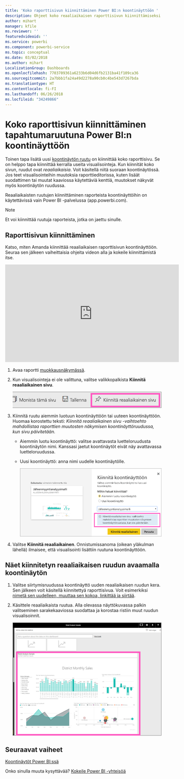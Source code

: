 ```yaml
---
title: 'Koko raporttisivun kiinnittäminen Power BI:n koontinäyttöön '
description: Ohjeet koko reaaliaikaisen raporttisivun kiinnittämiseksi Power BI:n koontinäyttöön raportista.
author: mihart
manager: kfile
ms.reviewer: ''
featuredvideoid: ''
ms.service: powerbi
ms.component: powerbi-service
ms.topic: conceptual
ms.date: 03/02/2018
ms.author: mihart
LocalizationGroup: Dashboards
ms.openlocfilehash: 7703709361a6233b6d04d6fb2131ba41f109ca36
ms.sourcegitcommit: 2a7bbb1fa24a49d2278a90cb0c4be543d7267bda
ms.translationtype: HT
ms.contentlocale: fi-FI
ms.lasthandoff: 06/26/2018
ms.locfileid: "34249866"
---
```

# <a name="pin-an-entire-report-page-as-a-live-tile-to-a-power-bi-dashboard"></a>Koko raporttisivun kiinnittäminen tapahtumaruutuna Power BI:n koontinäyttöön
Toinen tapa lisätä uusi [koontinäytön ruutu](service-dashboard-tiles.md) on kiinnittää koko raporttisivu. Se on helppo tapa kiinnittää kerralla useita visualisointeja.  Kun kiinnität koko sivun, ruudut ovat *reaaliaikaisia*. Voit käsitellä niitä suoraan koontinäytössä. Jos teet visualisointeihin muutoksia raporttieditorissa, kuten lisäät suodattimen tai muutat kaaviossa käytettäviä kenttiä, muutokset näkyvät myös koontinäytön ruudussa.  

Reaaliaikaisten ruutujen kiinnittäminen raporteista koontinäyttöihin on käytettävissä vain Power BI -palvelussa (app.powerbi.com).

> [!NOTE]
> Et voi kiinnittää ruutuja raporteista, jotka on jaettu sinulle.
> 
> 

## <a name="pin-a-report-page"></a>Raporttisivun kiinnittäminen
Katso, miten Amanda kiinnittää reaaliaikaisen raporttisivun koontinäyttöön. Seuraa sen jälkeen vaiheittaisia ohjeita videon alla ja kokeile kiinnittämistä itse.

<iframe width="560" height="315" src="https://www.youtube.com/embed/EzhfBpPboPA" frameborder="0" allowfullscreen></iframe>


1. Avaa raportti [muokkausnäkymässä](service-interact-with-a-report-in-editing-view.md).
2. Kun visualisointeja ei ole valittuna, valitse valikkopalkista **Kiinnitä reaaliaikainen sivu**.
   
   ![Kiinnitä reaaliaikainen sivu -kuvake](media/service-dashboard-pin-live-tile-from-report/pbi-pin-live-page.png) 
3. Kiinnitä ruutu aiemmin luotuun koontinäyttöön tai uuteen koontinäyttöön. Huomaa korostettu teksti: *Kiinnitä reaaliaikainen sivu -vaihtoehto mahdollistaa raporttien muutosten näkymisen koontinäyttöruudussa, kun sivu päivitetään.*
   
   * Aiemmin luotu koontinäyttö: valitse avattavasta luetteloruudusta koontinäytön nimi. Kanssasi jaetut koontinäytöt eivät näy avattavassa luetteloruudussa.
   * Uusi koontinäyttö: anna nimi uudelle koontinäytölle.
     
     ![Kiinnitä koontinäyttöön -valintaikkuna](media/service-dashboard-pin-live-tile-from-report/pbi-pin-live-page-dialog.png)
4. Valitse **Kiinnitä reaaliaikainen**. Onnistumissanoma (oikean yläkulman lähellä) ilmaisee, että visualisointi lisättiin ruutuna koontinäyttöön.

## <a name="open-the-dashboard-to-see-the-pinned-live-tile"></a>Näet kiinnitetyn reaaliaikaisen ruudun avaamalla koontinäytön
1. Valitse siirtymisruudussa koontinäyttö uuden reaaliaikaisen ruudun kera. Sen jälkeen voit käsitellä kiinnitettyä raporttisivua. Voit esimerkiksi [nimetä sen uudelleen, muuttaa sen kokoa, linkittää ja siirtää](service-dashboard-edit-tile.md).  
2. Käsittele reaaliaikaista ruutua.  Alla olevassa näyttökuvassa palkin valitseminen sarakekaaviossa suodattaa ja korostaa ristiin muut ruudun visualisoinnit.
   
    ![reaaliaikaisen ruudun sisältävät koontinäytöt](media/service-dashboard-pin-live-tile-from-report/pbi-live-tile.png)

## <a name="next-steps"></a>Seuraavat vaiheet
[Koontinäytöt Power BI:ssä](service-dashboards.md)

Onko sinulla muuta kysyttävää? [Kokeile Power BI -yhteisöä](http://community.powerbi.com/)

